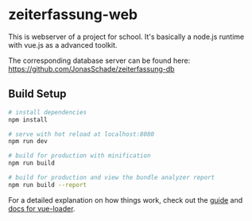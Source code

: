 # zeiterfassung-web

This is webserver of a project for school.
It's basically a node.js runtime with vue.js as a advanced toolkit.  

The corresponding database server can be found here:  
https://github.com/JonasSchade/zeiterfassung-db  

## Build Setup

``` bash
# install dependencies
npm install

# serve with hot reload at localhost:8080
npm run dev

# build for production with minification
npm run build

# build for production and view the bundle analyzer report
npm run build --report
```

For a detailed explanation on how things work, check out the [guide](http://vuejs-templates.github.io/webpack/) and [docs for vue-loader](http://vuejs.github.io/vue-loader).
